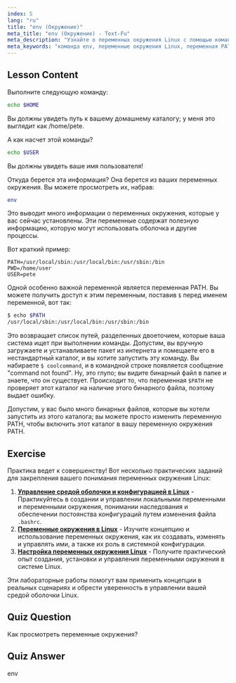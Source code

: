```yaml
---
index: 5
lang: "ru"
title: "env (Окружение)"
meta_title: "env (Окружение) - Text-Fu"
meta_description: "Узнайте о переменных окружения Linux с помощью команды 'env'. Разберитесь с переменными PATH, HOME и USER. Получите руководство для начинающих по управлению вашей средой Linux."
meta_keywords: "команда env, переменные окружения Linux, переменная PATH, учебник Linux, Linux для начинающих, переменные оболочки, руководство по Linux"
---
```


## Lesson Content

Выполните следующую команду:

```bash
echo $HOME
```

Вы должны увидеть путь к вашему домашнему каталогу; у меня это выглядит как /home/pete.

А как насчет этой команды?

```bash
echo $USER
```

Вы должны увидеть ваше имя пользователя!

Откуда берется эта информация? Она берется из ваших переменных окружения. Вы можете просмотреть их, набрав:

```bash
env
```

Это выводит много информации о переменных окружения, которые у вас сейчас установлены. Эти переменные содержат полезную информацию, которую могут использовать оболочка и другие процессы.

Вот краткий пример:

```plaintext
PATH=/usr/local/sbin:/usr/local/bin:/usr/sbin:/bin
PWD=/home/user
USER=pete
```

Одной особенно важной переменной является переменная PATH. Вы можете получить доступ к этим переменным, поставив `$` перед именем переменной, вот так:

```bash
$ echo $PATH
/usr/local/sbin:/usr/local/bin:/usr/sbin:/bin
```

Это возвращает список путей, разделенных двоеточием, которые ваша система ищет при выполнении команды. Допустим, вы вручную загружаете и устанавливаете пакет из интернета и помещаете его в нестандартный каталог, и вы хотите запустить эту команду. Вы набираете `$ coolcommand`, и в командной строке появляется сообщение "command not found". Ну, это глупо; вы видите бинарный файл в папке и знаете, что он существует. Происходит то, что переменная `$PATH` не проверяет этот каталог на наличие этого бинарного файла, поэтому выдает ошибку.

Допустим, у вас было много бинарных файлов, которые вы хотели запустить из этого каталога; вы можете просто изменить переменную PATH, чтобы включить этот каталог в вашу переменную окружения PATH.

## Exercise

Практика ведет к совершенству! Вот несколько практических заданий для закрепления вашего понимания переменных окружения Linux:

1. **[Управление средой оболочки и конфигурацией в Linux](https://labex.io/ru/labs/comptia-manage-shell-environment-and-configuration-in-linux-590838)** - Практикуйтесь в создании и управлении локальными переменными и переменными окружения, понимании наследования и обеспечении постоянства конфигураций путем изменения файла `.bashrc`.
2. **[Переменные окружения в Linux](https://labex.io/ru/labs/linux-environment-variables-in-linux-385274)** - Изучите концепцию и использование переменных окружения, как их создавать, изменять и управлять ими, а также их роль в системной конфигурации.
3. **[Настройка переменных окружения Linux](https://labex.io/ru/labs/linux-configure-linux-environment-variables-437861)** - Получите практический опыт создания, установки и управления переменными окружения в системе Linux.

Эти лабораторные работы помогут вам применить концепции в реальных сценариях и обрести уверенность в управлении вашей средой оболочки Linux.

## Quiz Question

Как просмотреть переменные окружения?

## Quiz Answer

env

